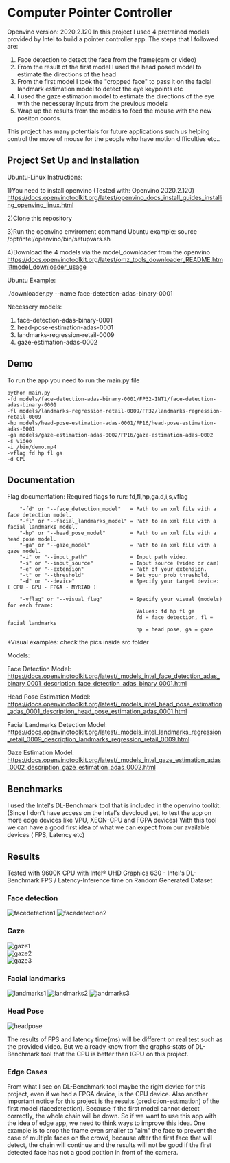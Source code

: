 # Computer Pointer Controller
Openvino version: 2020.2.120
In this project I used 4 pretrained models provided by Intel to build a pointer controller app.
The steps that I followed are: 

1. Face detection to detect the face from the frame(cam or video)
2. From the result of the first model I used the head posed model to estimate the directions of the head
3. From the first model I took the "cropped face" to pass it on the facial landmark estimation model to detect the eye keypoints etc
4. I used the gaze estimation model to estimate the directions of the eye with the necesseray inputs from the previous models
5. Wrap up the results from the models to feed the mouse with the new positon coords.

This project has many potentials for future applications such us helping control the move of mouse for the people who have motion difficulties etc..

## Project Set Up and Installation
Ubuntu-Linux Instructions:

1)You need to install openvino (Tested with: Openvino 2020.2.120)
https://docs.openvinotoolkit.org/latest/openvino_docs_install_guides_installing_openvino_linux.html

2)Clone this repository

3)Run the openvino enviroment command
Ubuntu example: source /opt/intel/openvino/bin/setupvars.sh

4)Download the 4 models via the model_downloader from the openvino
https://docs.openvinotoolkit.org/latest/omz_tools_downloader_README.html#model_downloader_usage

Ubuntu Example: 

./downloader.py --name face-detection-adas-binary-0001

Necessery models:
1. face-detection-adas-binary-0001
2. head-pose-estimation-adas-0001
3. landmarks-regression-retail-0009
4. gaze-estimation-adas-0002



## Demo
To run the app you need to run the main.py file

```
python main.py 
-fd models/face-detection-adas-binary-0001/FP32-INT1/face-detection-adas-binary-0001 
-fl models/landmarks-regression-retail-0009/FP32/landmarks-regression-retail-0009 
-hp models/head-pose-estimation-adas-0001/FP16/head-pose-estimation-adas-0001 
-ga models/gaze-estimation-adas-0002/FP16/gaze-estimation-adas-0002 
-s video 
-i /bin/demo.mp4 
-vflag fd hp fl ga 
-d CPU 
```


## Documentation
Flag documentation:
Required flags to run: fd,fl,hp,ga,d,i,s,vflag

```
    "-fd" or "--face_detection_model"   = Path to an xml file with a face detection model.
    "-fl" or "--facial_landmarks_model" = Path to an xml file with a facial landmarks model.
    "-hp" or "--head_pose_model"        = Path to an xml file with a head pose model.
    "-ga" or "--gaze_model"             = Path to an xml file with a gaze model.
    "-i" or "--input_path"              = Input path video.
    "-s" or "--input_source"            = Input source (video or cam)
    "-e" or "--extension"               = Path of your extension.
    "-t" or "--threshold"               = Set your prob threshold.
    "-d" or "--device"                  = Specify your target device: ( CPU - GPU - FPGA - MYRIAD )
                            
    "-vflag" or "--visual_flag"         = Specify your visual (models) for each frame:
                                          Values: fd hp fl ga
                                          fd = face detection, fl = facial landmarks
                                          hp = head pose, ga = gaze
```
*Visual examples: check the pics inside src folder 

Models:

Face Detection Model: https://docs.openvinotoolkit.org/latest/_models_intel_face_detection_adas_binary_0001_description_face_detection_adas_binary_0001.html

Head Pose Estimation Model: https://docs.openvinotoolkit.org/latest/_models_intel_head_pose_estimation_adas_0001_description_head_pose_estimation_adas_0001.html

Facial Landmarks Detection Model: https://docs.openvinotoolkit.org/latest/_models_intel_landmarks_regression_retail_0009_description_landmarks_regression_retail_0009.html

Gaze Estimation Model: https://docs.openvinotoolkit.org/latest/_models_intel_gaze_estimation_adas_0002_description_gaze_estimation_adas_0002.html





## Benchmarks
I used the Intel's DL-Benchmark tool that is included in the openvino toolkit.
(Since I don't have access on the Intel's devcloud yet, to test the app on more edge devices like VPU, XEON-CPU and FGPA devices)
With this tool we can have a good first idea of what we can expect from our available devices ( FPS, Latency etc)


## Results
Tested with 9600K CPU with Intel® UHD Graphics 630 - Intel's DL-Benchmark
FPS / Latency-Inference time on Random Generated Dataset

### Face detection
![facedetection1](https://github.com/geochri/Intel_Edge_AI-Computer_Pointer_controller/blob/master/pics/facedetection-fp32.png)
![facedetection2](https://github.com/geochri/Intel_Edge_AI-Computer_Pointer_controller/blob/master/pics/facedetection2-fp32-.png)

### Gaze
![gaze1](https://github.com/geochri/Intel_Edge_AI-Computer_Pointer_controller/blob/master/pics/gaze-FP16.png)          
![gaze2](https://github.com/geochri/Intel_Edge_AI-Computer_Pointer_controller/blob/master/pics/gaze-FP32.png)           
![gaze3](https://github.com/geochri/Intel_Edge_AI-Computer_Pointer_controller/blob/master/pics/gaze-FP16-INT8.png)      

### Facial landmarks
![landmarks1](https://github.com/geochri/Intel_Edge_AI-Computer_Pointer_controller/blob/master/pics/landmarks-fp32.png)
![landmarks2](https://github.com/geochri/Intel_Edge_AI-Computer_Pointer_controller/blob/master/pics/landmarks-fp16.png)
![landmarks3](https://github.com/geochri/Intel_Edge_AI-Computer_Pointer_controller/blob/master/pics/landmarks-FP16-INT8.png)

### Head Pose
![headpose](https://github.com/geochri/Intel_Edge_AI-Computer_Pointer_controller/blob/master/pics/headpose-FP16.png)


The results of FPS and latency time(ms) will be different on real test such as the provided video.
But we already know from the graphs-stats of DL-Benchmark tool that the CPU is better than IGPU on this project.


### Edge Cases
From what I see on DL-Benchmark tool maybe the right device for this project, even if we had a FPGA device, is the CPU device.
Also another important notice for this project is the results (prediction-estimation) of the first model (facedetection).
Because if the first model cannot detect correctly, the whole chain will be down. So if we want to use this app with the idea of edge app, we need to think ways to improve this idea.
One example is to crop the frame even smaller to "aim" the face to prevent the case of multiple faces on the crowd, because after the first face that will detect, the chain will continue and the results will not be good if the first detected face has not a good potition in front of the camera.

